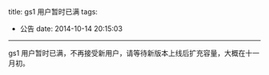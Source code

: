 title: gs1 用户暂时已满
tags:
  - 公告
date: 2014-10-14 20:15:03
---

gs1 用户暂时已满，不再接受新用户，请等待新版本上线后扩充容量，大概在十一月初。